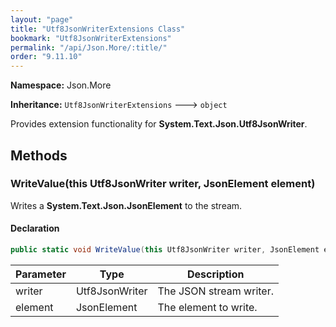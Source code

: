 ```yaml
---
layout: "page"
title: "Utf8JsonWriterExtensions Class"
bookmark: "Utf8JsonWriterExtensions"
permalink: "/api/Json.More/:title/"
order: "9.11.10"
---
```

**Namespace:** Json.More

**Inheritance:**
`Utf8JsonWriterExtensions`
 🡒 
`object`

Provides extension functionality for **System.Text.Json.Utf8JsonWriter**.

## Methods

### WriteValue(this Utf8JsonWriter writer, JsonElement element)

Writes a **System.Text.Json.JsonElement** to the stream.

#### Declaration

```c#
public static void WriteValue(this Utf8JsonWriter writer, JsonElement element)
```
| Parameter | Type | Description |
|---|---|---|
| writer | Utf8JsonWriter | The JSON stream writer. |
| element | JsonElement | The element to write. |

